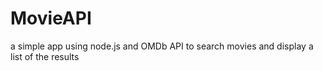 # MovieAPI
a simple app using node.js and OMDb API to search movies and display a list of the results
